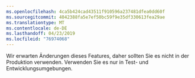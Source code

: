 ```yaml
---
ms.openlocfilehash: 4ca5b424cad43511f910596a237481dfea0dd60f
ms.sourcegitcommit: 4042388fa5e7ef50bc59f9e35df330613fea29ae
ms.translationtype: MT
ms.contentlocale: de-DE
ms.lasthandoff: 04/23/2019
ms.locfileid: "76974068"
---
```

Wir erwarten Änderungen dieses Features, daher sollten Sie es nicht in der Produktion verwenden. Verwenden Sie es nur in Test- und Entwicklungsumgebungen.